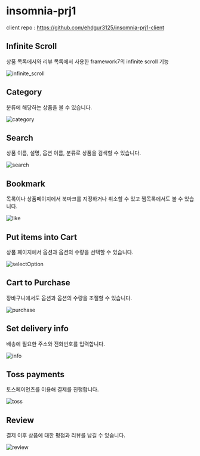 # insomnia-prj1

client repo : https://github.com/ehdgur3125/insomnia-prj1-client

## Infinite Scroll
상품 목록에서와 리뷰 목록에서 사용한 framework7의 infinite scroll 기능

![infinite_scroll](https://user-images.githubusercontent.com/55545331/116356014-a7fc6080-a835-11eb-8a83-4b01bdc53dd3.gif)

## Category
분류에 해당하는 상품을 볼 수 있습니다.

![category](https://user-images.githubusercontent.com/55545331/116355998-a29f1600-a835-11eb-9da2-bb6bc8af5518.gif)

## Search
상품 이름, 설명, 옵션 이름, 분류로 상품을 검색할 수 있습니다.

![search](https://user-images.githubusercontent.com/55545331/116356382-2822c600-a836-11eb-82e2-5052540347b2.gif)

## Bookmark
목록이나 상품페이지에서 북마크를 지정하거나 취소할 수 있고 찜목록에서도 볼 수 있습니다.

![like](https://user-images.githubusercontent.com/55545331/116356284-0aedf780-a836-11eb-8fd2-9c3f94759b61.gif)

## Put items into Cart
상품 페이지에서 옵션과 옵션의 수량을 선택할 수 있습니다.

![selectOption](https://user-images.githubusercontent.com/55545331/116356050-b5194f80-a835-11eb-8563-f050ebf7c548.gif)

## Cart to Purchase
장바구니에서도 옵션과 옵션의 수량을 조절할 수 있습니다.

![purchase](https://user-images.githubusercontent.com/55545331/116356033-ad59ab00-a835-11eb-9662-7e6a1a0a73e2.gif)

## Set delivery info
배송에 필요한 주소와 전화번호를 입력합니다.

![info](https://user-images.githubusercontent.com/55545331/116356022-a9c62400-a835-11eb-89b7-fb37c5a1ccb8.gif)

## Toss payments
토스페이먼츠를 이용해 결제를 진행합니다.

![toss](https://user-images.githubusercontent.com/55545331/116356060-b6e31300-a835-11eb-940b-5f2ca137edb6.gif)

## Review
결제 이후 상품에 대한 평점과 리뷰를 남길 수 있습니다.

![review](https://user-images.githubusercontent.com/55545331/116356036-af236e80-a835-11eb-9fcc-d7dfbeedff6c.gif)
